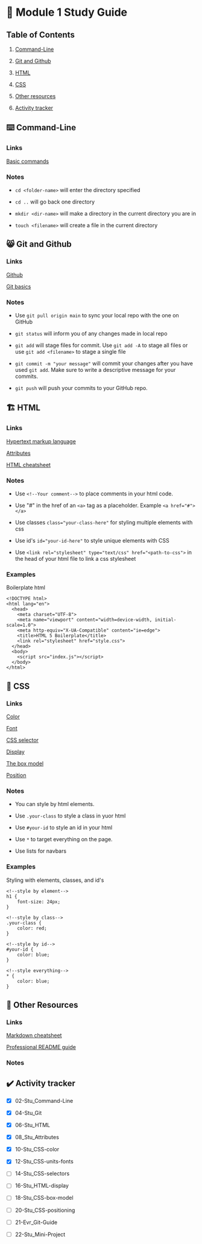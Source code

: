 # 📝 Module 1 Study Guide

## Table of Contents

1. [Command-Line](#command-line)

2. [Git and Github](#git)

3. [HTML](#html)

4. [CSS](#css)

5. [Other resources](#resources)

6. [Activity tracker](#tracker)
 
## ⌨️ Command-Line <a name="command-line"></a>

### Links

[Basic commands](https://developer.mozilla.org/en-US/docs/Learn/Tools_and_testing/Understanding_client-side_tools/Command_line#basic_built-in_terminal_commands)

### Notes

- `cd <folder-name>` will enter the directory specified

- `cd ..` will go back one directory

- `mkdir <dir-name>` will make a directory in the current directory you are in

- `touch <filename>` will create a file in the current directory

## 😸 Git and Github <a name="git"></a>

### Links

[Github](https://docs.github.com/en/get-started/quickstart/hello-world)

[Git basics](https://www.atlassian.com/git)

### Notes

- Use `git pull origin main` to sync your local repo with the one on GitHub

- `git status` will inform you of any changes made in local repo

- `git add` will stage files for commit. Use `git add -A` to stage all files or use `git add <filename>` to stage a single file

- `git commit -m "your message"` will commit your changes after you have used `git add`. Make sure to write a descriptive message for your commits.

- `git push` will push your commits to your GitHub repo.

## 🏗️ HTML <a name="html"></a>

### Links

[Hypertext markup language](https://developer.mozilla.org/en-US/docs/Web/HTML)

[Attributes](https://developer.mozilla.org/en-US/docs/Glossary/Attribute)

[HTML cheatsheet](https://coding-boot-camp.github.io/full-stack/html/html-cheatsheet)


### Notes

- Use `<!--Your comment-->` to place comments in your html code.

- Use "#" in the href of an `<a>` tag as a placeholder. Example `<a href="#"></a>`

- Use classes `class="your-class-here"` for styling multiple elements with css

- Use id's `id="your-id-here"` to style unique elements with CSS

- Use `<link rel="stylesheet" type="text/css" href="<path-to-css">` in the head of your html file to link a css stylesheet

### Examples

Boilerplate html

```
<!DOCTYPE html>
<html lang="en">
  <head>
    <meta charset="UTF-8">
    <meta name="viewport" content="width=device-width, initial-scale=1.0">
    <meta http-equiv="X-UA-Compatible" content="ie=edge">
    <title>HTML 5 Boilerplate</title>
    <link rel="stylesheet" href="style.css">
  </head>
  <body>
	<script src="index.js"></script>
  </body>
</html>
```

## 🎨 CSS <a name="css"></a>

### Links

[Color](https://developer.mozilla.org/en-US/docs/Web/CSS/color)

[Font](https://developer.mozilla.org/en-US/docs/Web/CSS/font)

[CSS selector](https://developer.mozilla.org/en-US/docs/Glossary/CSS_Selector)

[Display](https://developer.mozilla.org/en-US/docs/Web/CSS/display)

[The box model](https://developer.mozilla.org/en-US/docs/Learn/CSS/Building_blocks/The_box_model)

[Position](https://developer.mozilla.org/en-US/docs/Web/CSS/position)

### Notes

- You can style by html elements.

- Use `.your-class` to style a class in yuor html

- Use `#your-id` to style an id in your html

- Use `*` to target everything on the page. 

- Use lists for navbars

### Examples

Styling with elements, classes, and id's

```
<!--style by element-->
h1 {
    font-size: 24px;
}

<!--style by class-->
.your-class {
    color: red;
}

<!--style by id-->
#your-id {
    color: blue;
}

<!--style everything-->
* {
    color: blue;
}
```

## 📓 Other Resources <a name="resources"></a>

### Links

[Markdown cheatsheet](https://www.markdownguide.org/cheat-sheet/)

[Professional README guide](https://coding-boot-camp.github.io/full-stack/github/professional-readme-guide)


### Notes

## ✔️ Activity tracker <a name="tracker"></a>
- [x] 02-Stu_Command-Line

- [x] 04-Stu_Git

- [x] 06-Stu_HTML

- [x] 08_Stu_Attributes

- [x] 10-Stu_CSS-color

- [x] 12-Stu_CSS-units-fonts

- [ ] 14-Stu_CSS-selectors

- [ ] 16-Stu_HTML-display

- [ ] 18-Stu_CSS-box-model

- [ ] 20-Stu_CSS-positioning
 
- [ ] 21-Evr_Git-Guide

- [ ] 22-Stu_Mini-Project
